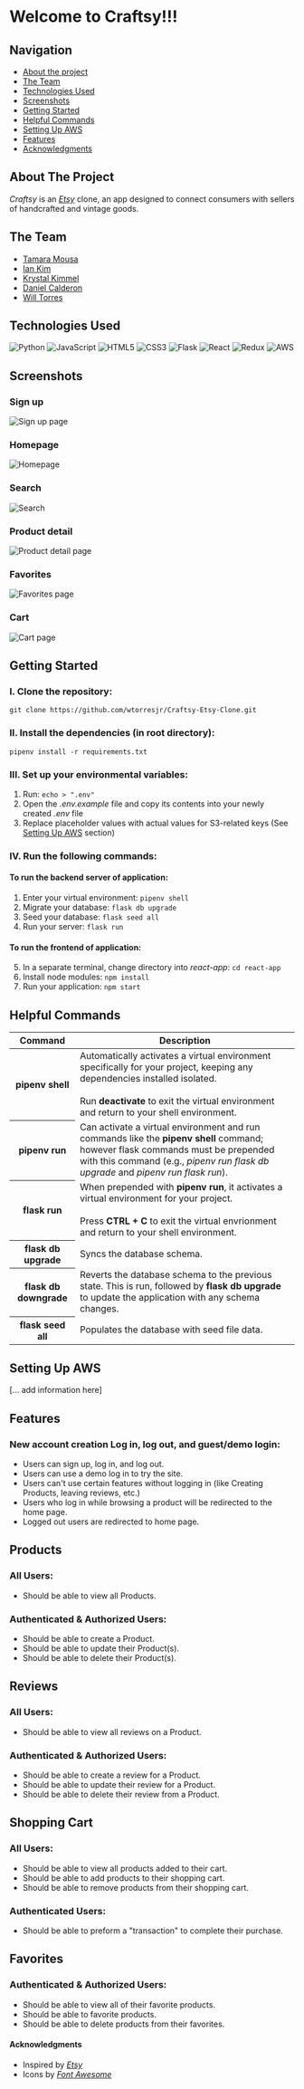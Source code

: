 # Welcome to Craftsy!!!

## Navigation
- [About the project](#about-section)
- [The Team](#team-section)
- [Technologies Used](#technologies-used-section)
- [Screenshots](#screenshots-section)
- [Getting Started](#getting-started-section)
- [Helpful Commands](#helpful-commands-section)
- [Setting Up AWS](#aws-section)
- [Features](#features-section)
- [Acknowledgments](#acknowledgments-section)

<h2 id="about-section">About The Project</h2>

_Craftsy_ is an [_Etsy_](https://www.etsy.com/) clone, an app designed to connect consumers with sellers of handcrafted and vintage goods. 

<h2 id="team-section">The Team</h2>

* [Tamara Mousa](https://github.com/T3mousa)
* [Ian Kim](https://github.com/iankimm)
* [Krystal Kimmel](https://github.com/kryskimmel)
* [Daniel Calderon](https://github.com/Calderon1199)
* [Will Torres](https://github.com/wtorresjr)


<h2 id="technologies-used-section">Technologies Used</h2>

![Python](https://img.shields.io/badge/python-3670A0?style=for-the-badge&logo=python&logoColor=ffdd54)
![JavaScript](https://img.shields.io/badge/javascript-%23323330.svg?style=for-the-badge&logo=javascript&logoColor=%23F7DF1E)
![HTML5](https://img.shields.io/badge/html5-%23E34F26.svg?style=for-the-badge&logo=html5&logoColor=white)
![CSS3](https://img.shields.io/badge/css3-%231572B6.svg?style=for-the-badge&logo=css3&logoColor=white)
![Flask](https://img.shields.io/badge/flask-%23000.svg?style=for-the-badge&logo=flask&logoColor=white)
![React](https://img.shields.io/badge/react-%2320232a.svg?style=for-the-badge&logo=react&logoColor=%2361DAFB)
![Redux](https://img.shields.io/badge/redux-%23593d88.svg?style=for-the-badge&logo=redux&logoColor=white)
![AWS](https://img.shields.io/badge/AWS-%23FF9900.svg?style=for-the-badge&logo=amazon-aws&logoColor=white)


<h2 id="screenshots-section">Screenshots</h2>

### Sign up
![Sign up page](readme-images/signup.png)
### Homepage
![Homepage](readme-images/homepage-1.png)
### Search
![Search](readme-images/search.png)
### Product detail
![Product detail page](readme-images/product-detail.png)
### Favorites
![Favorites page](readme-images/favorites.png)
### Cart
![Cart page](readme-images/cart.png)


<h2 id="getting-started-section">Getting Started</h2>

### I. Clone the repository:
`git clone https://github.com/wtorresjr/Craftsy-Etsy-Clone.git`
### II. Install the dependencies (in root directory):
`pipenv install -r requirements.txt`
### III. Set up your environmental variables:
1. Run: `echo > ".env"`
2. Open the _.env.example_ file and copy its contents into your newly created _.env_ file
3.  Replace placeholder values with actual values for S3-related keys (See [Setting Up AWS](#aws-section) section)

### IV. Run the following commands:
#### To run the backend server of application:
1. Enter your virtual environment: `pipenv shell`
2. Migrate your database: `flask db upgrade`
3. Seed your database: `flask seed all`
4. Run your server: `flask run`

#### To run the frontend of application:
5. In a separate terminal, change directory into _react-app_: `cd react-app`
6. Install node modules: `npm install`
7. Run your application: `npm start`


<h2 id="helpful-commands-section">Helpful Commands</h2>
<table>
  <thead>
    <tr>
      <th scope="col">Command</th>
      <th scope="col">Description</th>
    </tr>
  </thead>
    <tbody>
    <tr>
      <th scope="row">pipenv shell</th>
      <td>Automatically activates a virtual environment specifically for your project, keeping any dependencies installed isolated.
      <br>
      <br>
      Run <b>deactivate</b> to exit the virtual environment and return to your shell environment.
      </td>
    </tr>
    <tr>
      <th scope="row">pipenv run</th>
      <td>Can activate a virtual environment and run commands like the <b>pipenv shell</b> command; however flask commands must be prepended with this command (e.g., <i>pipenv run flask db upgrade</i> and <i>pipenv run flask run</i>).
      </td>
    </tr>
    <tr>
      <th scope="row">flask run</th>
      <td>When prepended with <b>pipenv run</b>, it activates a virtual environment for your project.
      <br>
      <br>
      Press <b>CTRL + C</b> to exit the virtual envrionment and return to your shell environment.
      </td>
    </tr>
    <tr>
      <th scope="row">flask db upgrade</th>
      <td>Syncs the database schema.</td>
    </tr>
    <tr>
      <th scope="row">flask db downgrade</th>
      <td>Reverts the database schema to the previous state. This is run, followed by <b>flask db upgrade</b> to update the application with any schema changes.</td>
    </tr>
    <tr>
      <th scope="row">flask seed all</th>
      <td>Populates the database with seed file data.</td>
    </tr>
  </tbody>
</table>


<h2 id="aws-section">Setting Up AWS</h2>

[... add information here]



<h2 id="features-section">Features</h2>

### New account creation Log in, log out, and guest/demo login:
- Users can sign up, log in, and log out.
- Users can use a demo log in to try the site.
- Users can't use certain features without logging in (like Creating Products, leaving reviews, etc.)
- Users who log in while browsing a product will be redirected to the home page.
- Logged out users are redirected to home page.

## Products
### All Users:
- Should be able to view all Products.

### Authenticated & Authorized Users:
- Should be able to create a Product.
- Should be able to update their Product(s).
- Should be able to delete their Product(s).

## Reviews
### All Users:
- Should be able to view all reviews on a Product.

### Authenticated & Authorized Users:
- Should be able to create a review for a Product.
- Should be able to update their review for a Product.
- Should be able to delete their review from a Product.

## Shopping Cart
### All Users:
- Should be able to view all products added to their cart.
- Should be able to add products to their shopping cart.
- Should be able to remove products from their shopping cart.

### Authenticated Users:
- Should be able to preform a "transaction" to complete their purchase.

## Favorites
### Authenticated & Authorized Users:
- Should be able to view all of their favorite products.
- Should be able to favorite products.
- Should be able to delete products from their favorites.


<h4 id="acknowledgments-section">Acknowledgments</h4>

- Inspired by [_Etsy_](https://www.etsy.com/)
- Icons by [_Font Awesome_](https://fontawesome.com/icons)
